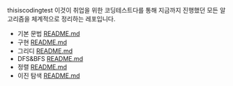 thisiscodingtest 이것이 취업을 위한 코딩테스트다를 통해 지금까지 진행했던 모든 알고리즘을 체계적으로 정리하는 레포입니다.

- 기본 문법 [README.md](https://github.com/CodyMan0/thisiscodingtest/tree/main/%EA%B8%B0%EB%B3%B8%EB%AC%B8%EB%B2%95)
- 구현 [README.md](https://github.com/CodyMan0/thisiscodingtest/blob/main/%EA%B5%AC%ED%98%84/%EA%B5%AC%ED%98%84%EA%B0%9C%EB%85%90.md)
- 그리디 [README.md](https://github.com/CodyMan0/thisiscodingtest/blob/main/%EA%B7%B8%EB%A6%AC%EB%94%94/%EA%B7%B8%EB%A6%AC%EB%94%94%EA%B0%9C%EB%85%90.md)
- DFS&BFS [README.md](https://github.com/CodyMan0/thisiscodingtest/blob/main/DFS%26BFS/%EA%B0%9C%EB%85%90.md)
- 정렬 [README.md](https://github.com/CodyMan0/thisiscodingtest/blob/main/%EC%A0%95%EB%A0%AC/%EA%B0%9C%EB%85%90.md)
- 이진 탐색 [README.md](https://github.com/CodyMan0/thisiscodingtest/blob/main/%EC%9D%B4%EC%A7%84%ED%83%90%EC%83%89/%EA%B0%9C%EB%85%90.md)
